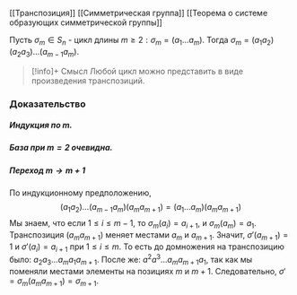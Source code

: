 [[Транспозиция]]
[[Симметрическая группа]]
[[Теорема о системе образующих симметрической группы]]

Пусть $\sigma_m \in S_n$ - цикл длины $m \geq 2 : \sigma_m = (a_1 \ldots a_m)$. Тогда $\sigma_m = (a_1a_2)(a_2a_3)\ldots(a_{m-1}a_m)$. 

>[!info]+ Смысл
>Любой цикл можно представить в виде произведения транспозиций.
### Доказательство

##### Индукция по $m$. 
##### База при $m = 2$ очевидна.
##### Переход $m \rightarrow m+1$
По индукционному предположению, $$ (a_1a_2)\ldots(a_{m-1}a_m)(a_ma_{m+1}) = (a_1\ldots a_m)(a_ma_{m+1}) $$
Мы знаем, что если $1 \leq i \leq m-1$, то $\sigma_m(a_i) = a_{i+1}$, и $\sigma_m(a_m) = a_1$.  Транспозиция $(a_ma_{m+1})$ меняет местами $a_m$ и $a_{m+1}$. Значит, $\sigma'(a_{m+1}) = 1$ и $\sigma'(a_i) = a_{i+1}$ при $1 \leq i \leq m$. 
То есть до домножения на транспозицию было: $a_2a_3\ldots a_m a_1 a_{m+1}$. После же: $a^2a^3\ldots a_ma_{m+1}a_1$, так как мы поменяли местами элементы на позициях $m$ и $m+1$.
Следовательно, $\sigma' = \sigma_m(a_ma_{m+1}) = \sigma_{m+1}$.
